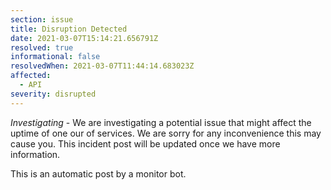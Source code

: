 ```yaml
---
section: issue
title: Disruption Detected
date: 2021-03-07T15:14:21.656791Z
resolved: true
informational: false
resolvedWhen: 2021-03-07T11:44:14.683023Z
affected:
  - API
severity: disrupted
---
```

*Investigating* - We are investigating a potential issue that might affect the uptime of one our of services. We are sorry for any inconvenience this may cause you. This incident post will be updated once we have more information.

This is an automatic post by a monitor bot.
        